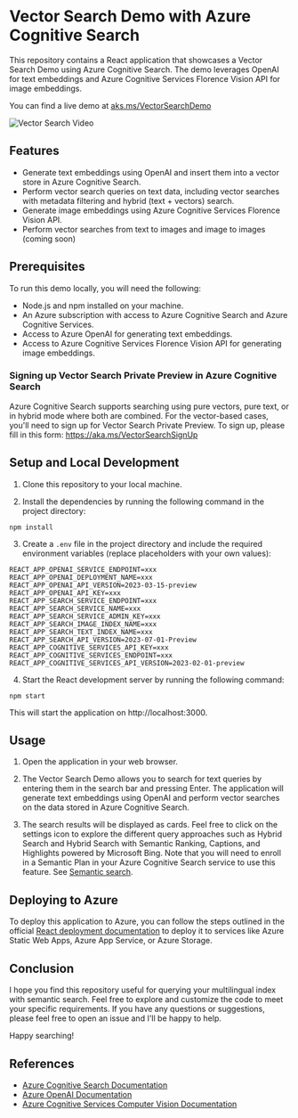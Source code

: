 # Vector Search Demo with Azure Cognitive Search

This repository contains a React application that showcases a Vector Search Demo using Azure Cognitive Search. The demo leverages OpenAI for text embeddings and Azure Cognitive Services Florence Vision API for image embeddings.

You can find a live demo at [aks.ms/VectorSearchDemo](https://gentle-desert-086f73910.3.azurestaticapps.net/#/)

![Vector Search Video](https://github.com/farzad528/azure-search-vector-search-demo/blob/main/public/VectorSearchDemo.gif?raw=true)

## Features

- Generate text embeddings using OpenAI and insert them into a vector store in Azure Cognitive Search.
- Perform vector search queries on text data, including vector searches with metadata filtering and hybrid (text + vectors) search.
- Generate image embeddings using Azure Cognitive Services Florence Vision API.
- Perform vector searches from text to images and image to images (coming soon)

## Prerequisites

To run this demo locally, you will need the following:

- Node.js and npm installed on your machine.
- An Azure subscription with access to Azure Cognitive Search and Azure Cognitive Services.
- Access to Azure OpenAI for generating text embeddings.
- Access to Azure Cognitive Services Florence Vision API for generating image embeddings.

### Signing up Vector Search Private Preview in Azure Cognitive Search

Azure Cognitive Search supports searching using pure vectors, pure text, or in hybrid mode where both are combined. For the vector-based cases, you'll need to sign up for Vector Search Private Preview. To sign up, please fill in this form: https://aka.ms/VectorSearchSignUp

## Setup and Local Development

1. Clone this repository to your local machine.

2. Install the dependencies by running the following command in the project directory:

```
npm install
```

3. Create a `.env` file in the project directory and include the required environment variables (replace placeholders with your own values):

```plaintext
REACT_APP_OPENAI_SERVICE_ENDPOINT=xxx
REACT_APP_OPENAI_DEPLOYMENT_NAME=xxx
REACT_APP_OPENAI_API_VERSION=2023-03-15-preview
REACT_APP_OPENAI_API_KEY=xxx
REACT_APP_SEARCH_SERVICE_ENDPOINT=xxx
REACT_APP_SEARCH_SERVICE_NAME=xxx
REACT_APP_SEARCH_SERVICE_ADMIN_KEY=xxx
REACT_APP_SEARCH_IMAGE_INDEX_NAME=xxx
REACT_APP_SEARCH_TEXT_INDEX_NAME=xxx
REACT_APP_SEARCH_API_VERSION=2023-07-01-Preview
REACT_APP_COGNITIVE_SERVICES_API_KEY=xxx
REACT_APP_COGNITIVE_SERVICES_ENDPOINT=xxx
REACT_APP_COGNITIVE_SERVICES_API_VERSION=2023-02-01-preview
```

4. Start the React development server by running the following command:

```
npm start
```

This will start the application on http://localhost:3000.

## Usage

1. Open the application in your web browser.

2. The Vector Search Demo allows you to search for text queries by entering them in the search bar and pressing Enter. The application will generate text embeddings using OpenAI and perform vector searches on the data stored in Azure Cognitive Search.

3. The search results will be displayed as cards. Feel free to click on the settings icon to explore the different query approaches such as Hybrid Search and Hybrid Search with Semantic Ranking, Captions, and Highlights powered by Microsoft Bing. Note that you will need to enroll in a Semantic Plan in your Azure Cognitive Search service to use this feature. See [Semantic search](https://learn.microsoft.com/azure/search/semantic-search-overview).

## Deploying to Azure

To deploy this application to Azure, you can follow the steps outlined in the official [React deployment documentation](https://create-react-app.dev/docs/deployment/) to deploy it to services like Azure Static Web Apps, Azure App Service, or Azure Storage.

## Conclusion

I hope you find this repository useful for querying your multilingual index with semantic search. Feel free to explore and customize the code to meet your specific requirements.
If you have any questions or suggestions, please feel free to open an issue and I'll be happy to help.

Happy searching!

## References

- [Azure Cognitive Search Documentation](https://learn.microsoft.com/azure/search/)
- [Azure OpenAI Documentation](https://learn.microsoft.com/azure/cognitive-services/openai/)
- [Azure Cognitive Services Computer Vision Documentation](https://learn.microsoft.com/azure/cognitive-services/computer-vision/)
